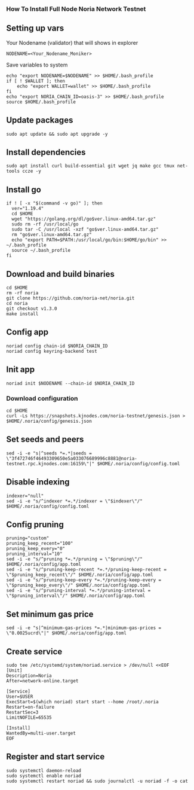 ### How To Install Full Node Noria Network Testnet

## Setting up vars
Your Nodename (validator) that will shows in explorer
```
NODENAME=<Your_Nodename_Moniker>
```

Save variables to system
```
echo "export NODENAME=$NODENAME" >> $HOME/.bash_profile
if [ ! $WALLET ]; then
	echo "export WALLET=wallet" >> $HOME/.bash_profile
fi
echo "export NORIA_CHAIN_ID=oasis-3" >> $HOME/.bash_profile
source $HOME/.bash_profile
```

## Update packages
```
sudo apt update && sudo apt upgrade -y
```

## Install dependencies
```
sudo apt install curl build-essential git wget jq make gcc tmux net-tools ccze -y
```

## Install go
```
if ! [ -x "$(command -v go)" ]; then
  ver="1.19.4"
  cd $HOME
  wget "https://golang.org/dl/go$ver.linux-amd64.tar.gz"
  sudo rm -rf /usr/local/go
  sudo tar -C /usr/local -xzf "go$ver.linux-amd64.tar.gz"
  rm "go$ver.linux-amd64.tar.gz"
  echo "export PATH=$PATH:/usr/local/go/bin:$HOME/go/bin" >> ~/.bash_profile
  source ~/.bash_profile
fi
```

## Download and build binaries
```
cd $HOME
rm -rf noria
git clone https://github.com/noria-net/noria.git
cd noria
git checkout v1.3.0
make install
```

## Config app
```
noriad config chain-id $NORIA_CHAIN_ID
noriad config keyring-backend test
```

## Init app
```
noriad init $NODENAME --chain-id $NORIA_CHAIN_ID
```

### Download configuration
```
cd $HOME
curl -Ls https://snapshots.kjnodes.com/noria-testnet/genesis.json > $HOME/.noria/config/genesis.json
```

## Set seeds and peers
```
sed -i -e "s|^seeds *=.*|seeds = \"3f472746f46493309650e5a033076689996c8881@noria-testnet.rpc.kjnodes.com:16159\"|" $HOME/.noria/config/config.toml
```

## Disable indexing
```
indexer="null"
sed -i -e "s/^indexer *=.*/indexer = \"$indexer\"/" $HOME/.noria/config/config.toml
```

## Config pruning
```
pruning="custom"
pruning_keep_recent="100"
pruning_keep_every="0"
pruning_interval="10"
sed -i -e "s/^pruning *=.*/pruning = \"$pruning\"/" $HOME/.noria/config/app.toml
sed -i -e "s/^pruning-keep-recent *=.*/pruning-keep-recent = \"$pruning_keep_recent\"/" $HOME/.noria/config/app.toml
sed -i -e "s/^pruning-keep-every *=.*/pruning-keep-every = \"$pruning_keep_every\"/" $HOME/.noria/config/app.toml
sed -i -e "s/^pruning-interval *=.*/pruning-interval = \"$pruning_interval\"/" $HOME/.noria/config/app.toml
```

## Set minimum gas price
```
sed -i -e "s|^minimum-gas-prices *=.*|minimum-gas-prices = \"0.0025ucrd\"|" $HOME/.noria/config/app.toml
```

## Create service
```
sudo tee /etc/systemd/system/noriad.service > /dev/null <<EOF
[Unit]
Description=Noria
After=network-online.target

[Service]
User=$USER
ExecStart=$(which noriad) start start --home /root/.noria
Restart=on-failure
RestartSec=3
LimitNOFILE=65535

[Install]
WantedBy=multi-user.target
EOF
```

## Register and start service
```
sudo systemctl daemon-reload
sudo systemctl enable noriad
sudo systemctl restart noriad && sudo journalctl -u noriad -f -o cat
```
